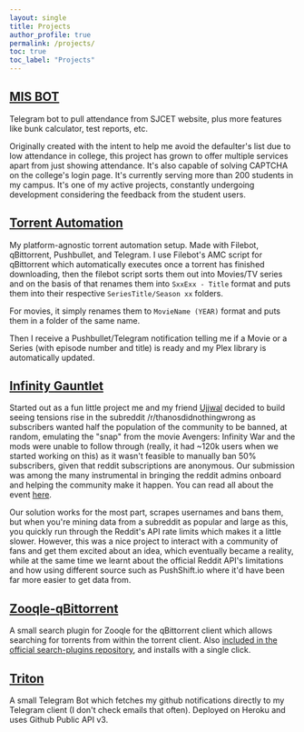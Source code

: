 ```yaml
---
layout: single
title: Projects
author_profile: true
permalink: /projects/
toc: true
toc_label: "Projects"
---
```


## [MIS BOT](https://github.com/ArionMiles/MIS-Bot)
Telegram bot to pull attendance from SJCET website, plus more features like bunk calculator, test reports, etc.

Originally created with the intent to help me avoid the defaulter's list due to low attendance in college, this project has grown to offer multiple services apart from just showing attendance. It's also capable of solving CAPTCHA on the college's login page. It's currently serving more than 200 students in my campus. It's one of my active projects, constantly undergoing development considering the feedback from the student users.

## [Torrent Automation](https://github.com/ArionMiles/Torrent-Automation)
My platform-agnostic torrent automation setup. Made with Filebot, qBittorrent, Pushbullet, and Telegram.
I use Filebot's AMC script for qBittorrent which automatically executes once a torrent has finished downloading, then the filebot script sorts them out into Movies/TV series and on the basis of that renames them into `SxxExx - Title` format and puts them into their respective `SeriesTitle/Season xx` folders.

For movies, it simply renames them to `MovieName (YEAR)` format and puts them in a folder of the same name.

Then I receive a Pushbullet/Telegram notification telling me if a Movie or a Series (with episode number and title) is ready and my Plex library is automatically updated.

## [Infinity Gauntlet]()
Started out as a fun little project me and my friend [Ujjwal]() decided to build seeing tensions rise in the subreddit /r/thanosdidnothingwrong as subscribers wanted half the population of the community to be banned, at random, emulating the "snap" from the movie Avengers: Infinity War and the mods were unable to follow through (really, it had ~120k users when we started working on this) as it wasn't feasible to manually ban 50% subscribers, given that reddit subscriptions are anonymous.
Our submission was among the many instrumental in bringing the reddit admins onboard and helping the community make it happen. You can read all about the event [here](https://redditblog.com/2018/07/12/thanosdidnothingwrong/).

Our solution works for the most part, scrapes usernames and bans them, but when you're mining data from a subreddit as popular and large as this, you quickly run through the Reddit's API rate limits which makes it a little slower. However, this was a nice project to interact with a community of fans and get them excited about an idea, which eventually became a reality, while at the same time we learnt about the official Reddit API's limitations and how using different source such as PushShift.io where it'd have been far more easier to get data from.

## [Zooqle-qBittorrent](https://github.com/ArionMiles/Zooqle-qBittorrent-Plugin)
A small search plugin for Zooqle for the qBittorrent client which allows searching for torrents from within the torrent client.
Also [included in the official search-plugins repository](https://github.com/qbittorrent/search-plugins), and installs with a single click.

## [Triton](https://github.com/ArionMiles/Triton)
A small Telegram Bot which fetches my github notifications directly to my Telegram client (I don't check emails that often). Deployed on Heroku and uses Github Public API v3.